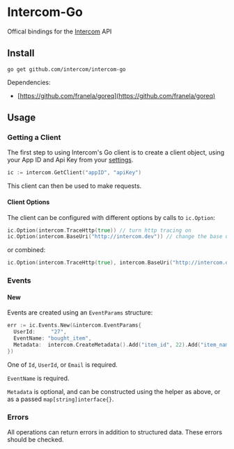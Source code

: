 # Intercom-Go

Offical bindings for the [Intercom](https://www.intercom.io) API

## Install

`go get github.com/intercom/intercom-go`

Dependencies:

* [https://github.com/franela/goreq](https://github.com/franela/goreq)

## Usage

### Getting a Client

The first step to using Intercom's Go client is to create a client object, using your App ID and Api Key from your [settings](http://app.intercom.io/apps/api_keys).

```go
ic := intercom.GetClient("appID", "apiKey")
```

This client can then be used to make requests.

#### Client Options

The client can be configured with different options by calls to `ic.Option`:

```go
ic.Option(intercom.TraceHttp(true)) // turn http tracing on
ic.Option(intercom.BaseUri("http://intercom.dev")) // change the base uri used, useful for mocking
```

or combined:

```go
ic.Option(intercom.TraceHttp(true), intercom.BaseUri("http://intercom.dev"))
```

### Events

#### New

Events are created using an `EventParams` structure:

```go
err := ic.Events.New(&intercom.EventParams{
  UserId:     "27",
  EventName: "bought_item",
  Metadata:  intercom.CreateMetadata().Add("item_id", 22).Add("item_name", "PocketWatch"),
})
```

One of `Id`, `UserId`, or `Email` is required.

`EventName` is required.

`Metadata` is optional, and can be constructed using the helper as above, or as a passed `map[string]interface{}`.

### Errors

All operations can return errors in addition to structured data. These errors should be checked.